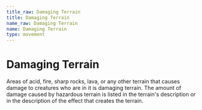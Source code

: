 ```yaml
---
title_raw: Damaging Terrain
title: Damaging Terrain
name_raw: Damaging Terrain
name: Damaging Terrain
type: movement
---
```


# Damaging Terrain

Areas of acid, fire, sharp rocks, lava, or any other terrain that causes damage to creatures who are in it is damaging terrain. The amount of damage caused by hazardous terrain is listed in the terrain's description or in the description of the effect that creates the terrain.
